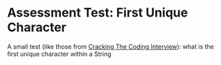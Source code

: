 # Assessment Test: First Unique Character

A small test (like those from [Cracking The Coding Interview](http://www.crackingthecodinginterview.com/)): what is the first unique character within a String

